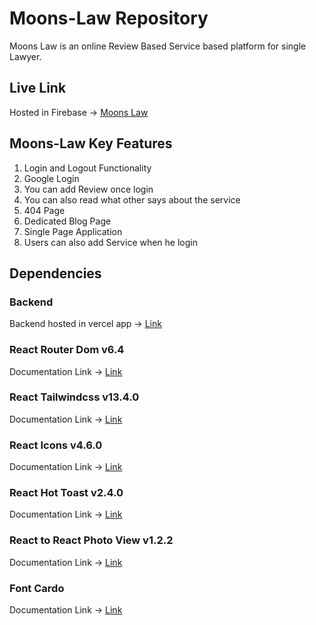 # Moons-Law Repository

Moons Law is an online Review Based Service based platform for single Lawyer.

## Live Link
Hosted in Firebase -> [Moons Law](https://moons-law.web.app/)

## Moons-Law Key Features

1. Login and Logout Functionality<br />
2. Google Login<br />
3. You can add Review once login<br />
4. You can also read what other says about the service<br/>
5. 404 Page<br />
6. Dedicated Blog Page<br />
7. Single Page Application<br />
8. Users can also add Service when he login<br/>

## Dependencies

### Backend
Backend hosted in vercel app -> [Link](https://vercel.com/)

### React Router Dom v6.4 
Documentation Link -> [Link](https://reactrouter.com/en/main/start/overview)

### React Tailwindcss v13.4.0
Documentation Link -> [Link](https://tailwindcss.com/)

### React Icons v4.6.0
Documentation Link -> [Link](https://react-icons.github.io/react-icons)

### React Hot Toast v2.4.0
Documentation Link -> [Link](https://react-hot-toast.com/)

### React to React Photo View v1.2.2
Documentation Link -> [Link](https://www.npmjs.com/package/react-to-pdf)

### Font Cardo
Documentation Link -> [Link](https://fonts.google.com/)

